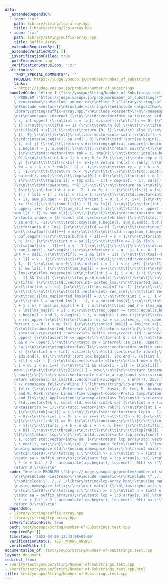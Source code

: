 ```yaml
---
data:
  _extendedDependsOn:
  - icon: ':x:'
    path: library/string/lcp-array.hpp
    title: library/string/lcp-array.hpp
  - icon: ':x:'
    path: library/string/suffix-array.hpp
    title: Suffix Array
  _extendedRequiredBy: []
  _extendedVerifiedWith: []
  _isVerificationFailed: true
  _pathExtension: cpp
  _verificationStatusIcon: ':x:'
  attributes:
    '*NOT_SPECIAL_COMMENTS*': ''
    PROBLEM: https://judge.yosupo.jp/problem/number_of_substrings
    links:
    - https://judge.yosupo.jp/problem/number_of_substrings
  bundledCode: "#line 1 \"test/yosupo/String/Number-of-Substrings.test.cpp\"\n#define\
    \ PROBLEM \"https://judge.yosupo.jp/problem/number_of_substrings\"\r\n\r\n#include\
    \ <iostream>\r\n#include <numeric>\r\n#line 2 \"library/string/suffix-array.hpp\"\
    \n#include <vector>\r\n#include <cstring>\r\n#include <algorithm>\r\n#line 6 \"\
    library/string/suffix-array.hpp\"\n#include <cassert>\r\n\r\nnamespace felix {\r\
    \n\r\nnamespace internal {\r\n\r\nstd::vector<int> sa_is(const std::vector<int>&\
    \ s, int upper) {\r\n\tint n = (int) s.size();\r\n\tif(n == 0) {\r\n\t\treturn\
    \ {};\r\n\t}\r\n\tif(n == 1) {\r\n\t\treturn {0};\r\n\t}\r\n\tif(n == 2) {\r\n\
    \t\tif(s[0] < s[1]) {\r\n\t\t\treturn {0, 1};\r\n\t\t} else {\r\n\t\t\treturn\
    \ {1, 0};\r\n\t\t}\r\n\t}\r\n\tstd::vector<int> sa(n);\r\n\tif(n < 10) {\r\n\t\
    \tstd::iota(sa.begin(), sa.end(), 0);\r\n\t\tstd::sort(sa.begin(), sa.end(), [&](int\
    \ i, int j) {\r\n\t\t\treturn std::lexicographical_compare(s.begin() + i, s.end(),\
    \ s.begin() + j, s.end());\r\n\t\t});\r\n\t\treturn sa;\r\n\t}\r\n\tif(n < 40)\
    \ {\r\n\t\tstd::vector<int> rnk = s, tmp(n);\r\n\t\tstd::iota(sa.begin(), sa.end(),\
    \ 0);\r\n\t\tfor(int k = 1; k < n; k *= 2) {\r\n\t\t\tauto cmp = [&](int x, int\
    \ y) {\r\n\t\t\t\tif(rnk[x] != rnk[y]) return rnk[x] < rnk[y];\r\n\t\t\t\tint\
    \ rx = x + k < n ? rnk[x + k] : -1;\r\n\t\t\t\tint ry = y + k < n ? rnk[y + k]\
    \ : -1;\r\n\t\t\t\treturn rx < ry;\r\n\t\t\t};\r\n\t\t\tstd::sort(sa.begin(),\
    \ sa.end(), cmp);\r\n\t\t\ttmp[sa[0]] = 0;\r\n\t\t\tfor(int i = 1; i < n; i++)\
    \ {\r\n\t\t\t\ttmp[sa[i]] = tmp[sa[i - 1]] + cmp(sa[i - 1], sa[i]);\r\n\t\t\t\
    }\r\n\t\t\tstd::swap(tmp, rnk);\r\n\t\t}\r\n\t\treturn sa;\r\n\t}\r\n\tstd::vector<bool>\
    \ ls(n);\r\n\tfor(int i = n - 2; i >= 0; i--) {\r\n\t\tls[i] = (s[i] == s[i +\
    \ 1]) ? ls[i + 1] : (s[i] < s[i + 1]);\r\n\t}\r\n\tstd::vector<int> sum_l(upper\
    \ + 1), sum_s(upper + 1);\r\n\tfor(int i = 0; i < n; i++) {\r\n\t\tsum_s[s[i]]\
    \ += !ls[i];\r\n\t\tsum_l[s[i] + 1] += ls[i];\r\n\t}\r\n\tfor(int i = 0; i <=\
    \ upper; i++) {\r\n\t\tsum_s[i] += sum_l[i];\r\n\t\tif(i < upper) {\r\n\t\t\t\
    sum_l[i + 1] += sum_s[i];\r\n\t\t}\r\n\t}\r\n\tstd::vector<int> buf(upper + 1);\r\
    \n\tauto induce = [&](const std::vector<int>& lms) {\r\n\t\tstd::fill(sa.begin(),\
    \ sa.end(), -1);\r\n\t\tstd::copy(sum_s.begin(), sum_s.end(), buf.begin());\r\n\
    \t\tfor(auto d : lms) {\r\n\t\t\tif(d == n) {\r\n\t\t\t\tcontinue;\r\n\t\t\t}\r\
    \n\t\t\tsa[buf[s[d]]++] = d;\r\n\t\t}\r\n\t\tstd::copy(sum_l.begin(), sum_l.end(),\
    \ buf.begin());\r\n\t\tsa[buf[s[n - 1]]++] = n - 1;\r\n\t\tfor(int i = 0; i <\
    \ n; i++) {\r\n\t\t\tint v = sa[i];\r\n\t\t\tif(v >= 1 && !ls[v - 1]) {\r\n\t\t\
    \t\tsa[buf[s[v - 1]]++] = v - 1;\r\n\t\t\t}\r\n\t\t}\r\n\t\tstd::copy(sum_l.begin(),\
    \ sum_l.end(), buf.begin());\r\n\t\tfor(int i = n - 1; i >= 0; i--) {\r\n\t\t\t\
    int v = sa[i];\r\n\t\t\tif(v >= 1 && ls[v - 1]) {\r\n\t\t\t\tsa[--buf[s[v - 1]\
    \ + 1]] = v - 1;\r\n\t\t\t}\r\n\t\t}\r\n\t};\r\n\tstd::vector<int> lms_map(n +\
    \ 1, -1);\r\n\tint m = 0;\r\n\tfor(int i = 1; i < n; i++) {\r\n\t\tif(!ls[i -\
    \ 1] && ls[i]) {\r\n\t\t\tlms_map[i] = m++;\r\n\t\t}\r\n\t}\r\n\tstd::vector<int>\
    \ lms;\r\n\tlms.reserve(m);\r\n\tfor(int i = 1; i < n; i++) {\r\n\t\tif(!ls[i\
    \ - 1] && ls[i]) {\r\n\t\t\tlms.push_back(i);\r\n\t\t}\r\n\t}\r\n\tinduce(lms);\r\
    \n\tif(m) {\r\n\t\tstd::vector<int> sorted_lms;\r\n\t\tsorted_lms.reserve(m);\r\
    \n\t\tfor(int v : sa) {\r\n\t\t\tif(lms_map[v] != -1) {\r\n\t\t\t\tsorted_lms.push_back(v);\r\
    \n\t\t\t}\r\n\t\t}\r\n\t\tstd::vector<int> rec_s(m);\r\n\t\tint rec_upper = 0;\r\
    \n\t\trec_s[lms_map[sorted_lms[0]]] = 0;\r\n\t\tfor(int i = 1; i < m; i++) {\r\
    \n\t\t\tint l = sorted_lms[i - 1], r = sorted_lms[i];\r\n\t\t\tint end_l = (lms_map[l]\
    \ + 1 < m) ? lms[lms_map[l] + 1] : n;\r\n\t\t\tint end_r = (lms_map[r] + 1 < m)\
    \ ? lms[lms_map[r] + 1] : n;\r\n\t\t\trec_upper += !std::equal(s.begin() + l,\
    \ s.begin() + end_l, s.begin() + r, s.begin() + end_r);\r\n\t\t\trec_s[lms_map[r]]\
    \ = rec_upper;\r\n\t\t}\r\n\t\tauto rec_sa = sa_is(rec_s, rec_upper);\r\n\t\t\
    for(int i = 0; i < m; i++) {\r\n\t\t\tsorted_lms[i] = lms[rec_sa[i]];\r\n\t\t\
    }\r\n\t\tinduce(sorted_lms);\r\n\t}\r\n\treturn sa;\r\n}\r\n\r\n} // namespace\
    \ internal\r\n\r\nstd::vector<int> suffix_array(const std::vector<int>& s, int\
    \ upper) {\r\n\tassert(0 <= upper);\r\n\tfor(int d : s) {\r\n\t\tassert(0 <= d\
    \ && d <= upper);\r\n\t}\r\n\tauto sa = internal::sa_is(s, upper);\r\n\treturn\
    \ sa;\r\n}\r\n\r\ntemplate<class T>\r\nstd::vector<int> suffix_array(const std::vector<T>&\
    \ s) {\r\n\tint n = (int) s.size();\r\n\tstd::vector<int> idx(n);\r\n\tstd::iota(idx.begin(),\
    \ idx.end(), 0);\r\n\tstd::sort(idx.begin(), idx.end(), [&](int l, int r) { return\
    \ s[l] < s[r]; });\r\n\tstd::vector<int> s2(n);\r\n\tint now = 0;\r\n\tfor(int\
    \ i = 0; i < n; i++) {\r\n\t\tif(i && s[idx[i - 1]] != s[idx[i]]) {\r\n\t\t\t\
    now++;\r\n\t\t}\r\n\t\ts2[idx[i]] = now;\r\n\t}\r\n\treturn internal::sa_is(s2,\
    \ now);\r\n}\r\n\r\nstd::vector<int> suffix_array(const std::string& s) {\r\n\t\
    return internal::sa_is(std::vector<int>(s.begin(), s.end()), 255);\r\n}\r\n\r\n\
    } // namespace felix\r\n#line 7 \"library/string/lcp-array.hpp\"\n\r\nnamespace\
    \ felix {\r\n\t\r\n// Reference:\r\n// T. Kasai, G. Lee, H. Arimura, S. Arikawa,\
    \ and K. Park,\r\n// Linear-Time Longest-Common-Prefix Computation in Suffix Arrays\
    \ and Its\r\n// Applications\r\ntemplate<class T>\r\nstd::vector<int> lcp_array(const\
    \ std::vector<T>& s, const std::vector<int>& sa) {\r\n\tint n = (int) s.size();\r\
    \n\tassert(n >= 1);\r\n\tstd::vector<int> rnk(n);\r\n\tfor(int i = 0; i < n; i++)\
    \ {\r\n\t\trnk[sa[i]] = i;\r\n\t}\r\n\tstd::vector<int> lcp(n - 1);\r\n\tint h\
    \ = 0;\r\n\tfor(int i = 0; i < n; i++) {\r\n\t\tif(h > 0) {\r\n\t\t\th--;\r\n\t\
    \t}\r\n\t\tif(rnk[i] == 0) {\r\n\t\t\tcontinue;\r\n\t\t}\r\n\t\tint j = sa[rnk[i]\
    \ - 1];\r\n\t\tfor(; j + h < n && i + h < n; h++) {\r\n\t\t\tif(s[j + h] != s[i\
    \ + h]) {\r\n\t\t\t\tbreak;\r\n\t\t\t}\r\n\t\t}\r\n\t\tlcp[rnk[i] - 1] = h;\r\n\
    \t}\r\n\treturn lcp;\r\n}\r\n\r\nstd::vector<int> lcp_array(const std::string&\
    \ s, const std::vector<int>& sa) {\r\n\treturn lcp_array(std::vector<int>(s.begin(),\
    \ s.end()), sa);\r\n}\r\n\r\n} // namespace felix\r\n#line 7 \"test/yosupo/String/Number-of-Substrings.test.cpp\"\
    \nusing namespace std;\r\nusing namespace felix;\r\n\r\nint main() {\r\n\tios::sync_with_stdio(false);\r\
    \n\tcin.tie(0);\r\n\tstring s;\r\n\tcin >> s;\r\n\tint n = (int) s.size();\r\n\
    \tauto sa = suffix_array(s);\r\n\tauto lcp = lcp_array(s, sa);\r\n\tcout << n\
    \ * (n + 1LL) / 2 - accumulate(lcp.begin(), lcp.end(), 0LL) << \"\\n\";\r\n\t\
    return 0;\r\n}\r\n"
  code: "#define PROBLEM \"https://judge.yosupo.jp/problem/number_of_substrings\"\r\
    \n\r\n#include <iostream>\r\n#include <numeric>\r\n#include \"../../../library/string/suffix-array.hpp\"\
    \r\n#include \"../../../library/string/lcp-array.hpp\"\r\nusing namespace std;\r\
    \nusing namespace felix;\r\n\r\nint main() {\r\n\tios::sync_with_stdio(false);\r\
    \n\tcin.tie(0);\r\n\tstring s;\r\n\tcin >> s;\r\n\tint n = (int) s.size();\r\n\
    \tauto sa = suffix_array(s);\r\n\tauto lcp = lcp_array(s, sa);\r\n\tcout << n\
    \ * (n + 1LL) / 2 - accumulate(lcp.begin(), lcp.end(), 0LL) << \"\\n\";\r\n\t\
    return 0;\r\n}\r\n"
  dependsOn:
  - library/string/suffix-array.hpp
  - library/string/lcp-array.hpp
  isVerificationFile: true
  path: test/yosupo/String/Number-of-Substrings.test.cpp
  requiredBy: []
  timestamp: '2023-04-20 12:43:08+08:00'
  verificationStatus: TEST_WRONG_ANSWER
  verifiedWith: []
documentation_of: test/yosupo/String/Number-of-Substrings.test.cpp
layout: document
redirect_from:
- /verify/test/yosupo/String/Number-of-Substrings.test.cpp
- /verify/test/yosupo/String/Number-of-Substrings.test.cpp.html
title: test/yosupo/String/Number-of-Substrings.test.cpp
---
```

